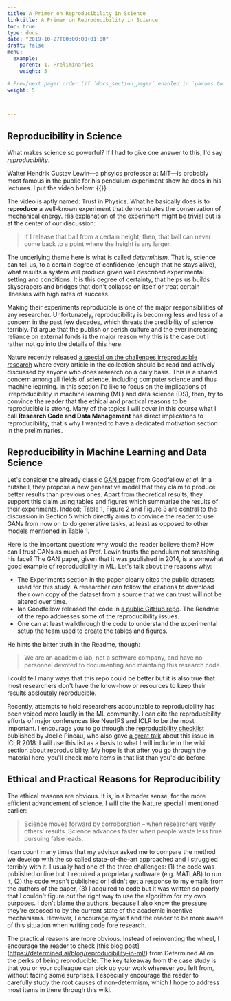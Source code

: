 ```yaml
---
title: A Primer on Reproducibility in Science
linktitle: A Primer on Reproducibility in Science 
toc: true
type: docs
date: "2019-10-27T00:00:00+01:00"
draft: false
menu:
  example:
    parent: 1. Preliminaries
    weight: 5

# Prev/next pager order (if `docs_section_pager` enabled in `params.toml`)
weight: 5



---
```


## Reproducibility in Science

What makes science so powerful? If I had to give one answer to this, I'd say *reproducibility*.

Walter Hendrik Gustav Lewin—a phsyics professor at MIT—is probably most famous in the public for his pendulum experiment show he does in his lectures.
I put the video below:
{{<youtube xXXF2C-vrQE>}}

The video is aptly named: Trust in Physics.
What he basically does is to __reproduce__ a well-known experiment that demonstrates the conservation of mechanical energy.
His explanation of the experiment might be trivial but is at the center of our discussion:

> If I release that ball from a certain height, then, that ball can never come back to a point where the height is any larger.

The underlying theme here is what is called _determinism_. 
That is, science can tell us, to a certain degree of confidence (enough that he stays alive), what results a system will produce given well described experimental setting and conditions.
It is this degree of certainty, that helps us builds skyscrapers and bridges that don't collapse on itself or treat certain illnesses with high rates of success.

Making their experiments reproducible is one of the major responsibilities of any researcher. 
Unfortunately, reproducibility is becoming less and less of a concern in the past few decades, which threats the credibility of science terribly.
I'd argue that the publish or perish culture and the ever increasing reliance on external funds is the major reason why this is the case but I rather not go into the details of this here.

Nature recently released [a special on the challenges irreproducible research](https://www.nature.com/collections/prbfkwmwvz) where every article in the collection should be read and actively discussed by anyone who does research on a daily basis.
This is a shared concern among all fields of science, including computer science and thus machine learning.
In this section I'd like to focus on the implications of irreproducibility in machine learning (ML) and data science (DS), then, try to convince the reader that the ethical and practical reasons to be reproducible is strong.
Many of the topics I will cover in this course what I call __Research Code and Data Management__ has direct implications to reproducibility, that's why I wanted to have a dedicated motivation section in the preliminaries.

## Reproducibility in Machine Learning and Data Science

Let's consider the already classic [GAN paper](https://papers.nips.cc/paper/5423-generative-adversarial-nets.pdf) from Goodfellow *et al*.
In a nutshell, they propose a new generative model that they claim to produce better results than previous ones.
Apart from theoretical results, they support this claim using tables and figures which summarize the results of their experiments.
Indeed; Table 1, Figure 2 and Figure 3 are central to the discussion in Section 5 which directly aims to convince the reader to use GANs from now on to do generative tasks, at least as opposed to other models mentioned in Table 1.

Here is the important question: why would the reader believe them?
How can I trust GANs as much as Prof. Lewin trusts the pendulum not smashing his face?
The GAN paper, given that it was published in 2014, is a somewhat good example of reproducibility in ML.
Let's talk about the reasons why:

* The Experiments section in the paper clearly cites the public datasets used for this study. A researcher can follow the citations to download their own copy of the dataset from a source that we can trust will not be altered over time.
* Ian Goodfellow released the code in [a public GitHub repo](https://github.com/goodfeli/adversarial). The Readme of the repo addresses some of the reproducibility issues.
* One can at least walkthrough the code to understand the experimental setup the team used to create the tables and figures.

He hints the bitter truth in the Readme, though:

>We are an academic lab, not a software company, and have no personnel devoted to documenting and maintaing this research code.

I could tell many ways that this repo could be better but it is also true that most researchers don't have the know-how or resources to keep their results absloutely reproducible.

Recently, attempts to hold researchers accountable to reproducibility has been voiced more loudly in the ML community. 
I can cite the reproducibility efforts of major conferences like NeurIPS and ICLR to be the most important.
I encourage you to go through the [reproducibility checklist](https://www.cs.mcgill.ca/~jpineau/ReproducibilityChecklist.pdf) published by Joelle Pineau, who also gave [a great talk](https://www.youtube.com/watch?v=Vh4H0gOwdIg) about this issue in ICLR 2018.
I will use this list as a basis to what I will include in the wiki section about reproducibility.
My hope is that after you go through the material here, you'll check more items in that list than you'd do before.

## Ethical and Practical Reasons for Reproducibility

The ethical reasons are obvious.
It is, in a broader sense, for the more efficient advancement of science.
I will cite the Nature special I mentioned earlier:

> Science moves forward by corroboration – when researchers verify others’ results. Science advances faster when people waste less time pursuing false leads.

I can count many times that my advisor asked me to compare the method we develop with the so called state-of-the-art approached and I struggled terribly with it. 
I usually had one of the three challenges: (1) the code was published online but it required a proprietary software (e.g. MATLAB) to run it, (2) the code wasn't published or I didn't get a response to my emails from the authors of the paper, (3) I acquired to code but it was written so poorly that I couldn't figure out the right way to use the algorithm for my own purposes.
I don't blame the authors, because I also know the pressure they're exposed to by the current state of the academic incentive mechanisms.
However, I encourage myself and the reader to be more aware of this situation when writing code fore research.

The practical reasons are more obvious.
Instead of reinventing the wheel, I encourage the reader to check [this blog post] (https://determined.ai/blog/reproducibility-in-ml/) from Determined AI on the perks of being reproducible.
The key takeaway from the case study is that you or your colleague can pick up your work wherever you left from, without facing some surprises.
I especially encourage the reader to carefully study the root causes of non-determism, which I hope to address most items in there through this wiki.



